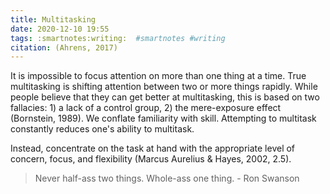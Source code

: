 ```yaml
---
title: Multitasking
date: 2020-12-10 19:55
tags: :smartnotes:writing:  #smartnotes #writing
citation: (Ahrens, 2017)
---
```


It is impossible to focus attention on more than one thing at a time. True multitasking is shifting attention between two or more things rapidly. While people believe that they can get better at multitasking, this is based on two fallacies: 1) a lack of a control group, 2) the mere-exposure effect (Bornstein, 1989). We conflate familiarity with skill. Attempting to multitask constantly reduces one's ability to multitask. 


Instead, concentrate on the task at hand with the appropriate level of concern, focus, and flexibility (Marcus Aurelius & Hayes, 2002, 2.5). 

> Never half-ass two things. Whole-ass one thing. - Ron Swanson


